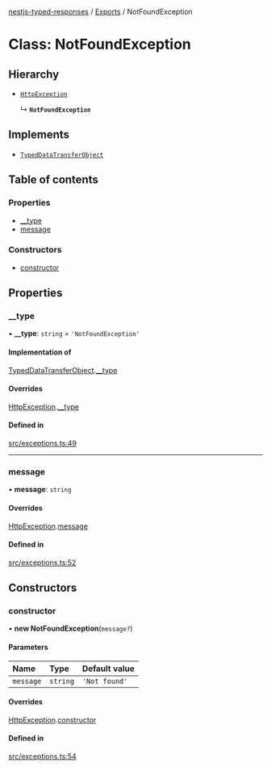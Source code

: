 [nestjs-typed-responses](../README.md) / [Exports](../modules.md) / NotFoundException

# Class: NotFoundException

## Hierarchy

- [`HttpException`](HttpException.md)

  ↳ **`NotFoundException`**

## Implements

- [`TypedDataTransferObject`](../interfaces/TypedDataTransferObject.md)

## Table of contents

### Properties

- [\_\_type](NotFoundException.md#__type)
- [message](NotFoundException.md#message)

### Constructors

- [constructor](NotFoundException.md#constructor)

## Properties

### \_\_type

• **\_\_type**: `string` = `'NotFoundException'`

#### Implementation of

[TypedDataTransferObject](../interfaces/TypedDataTransferObject.md).[__type](../interfaces/TypedDataTransferObject.md#__type)

#### Overrides

[HttpException](HttpException.md).[__type](HttpException.md#__type)

#### Defined in

[src/exceptions.ts:49](https://github.com/igrek8/nestjs-typed-responses/blob/f215ea0/src/exceptions.ts#L49)

___

### message

• **message**: `string`

#### Overrides

[HttpException](HttpException.md).[message](HttpException.md#message)

#### Defined in

[src/exceptions.ts:52](https://github.com/igrek8/nestjs-typed-responses/blob/f215ea0/src/exceptions.ts#L52)

## Constructors

### constructor

• **new NotFoundException**(`message?`)

#### Parameters

| Name | Type | Default value |
| :------ | :------ | :------ |
| `message` | `string` | `'Not found'` |

#### Overrides

[HttpException](HttpException.md).[constructor](HttpException.md#constructor)

#### Defined in

[src/exceptions.ts:54](https://github.com/igrek8/nestjs-typed-responses/blob/f215ea0/src/exceptions.ts#L54)
